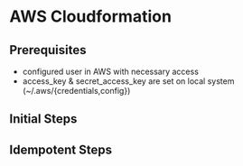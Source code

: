 AWS Cloudformation
==================

Prerequisites
-------------
* configured user in AWS with necessary access
* access_key & secret_access_key are set on local system (~/.aws/{credentials,config})


Initial Steps
-------------


Idempotent Steps
----------------
    
